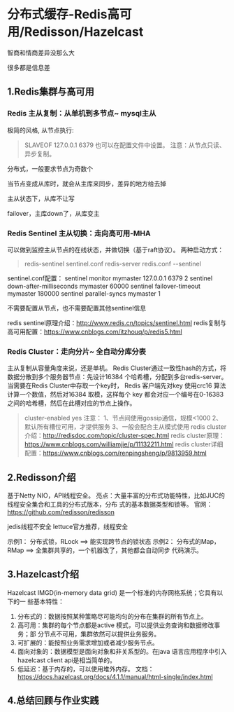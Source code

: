 # 分布式缓存-Redis高可用/Redisson/Hazelcast

智商和情商差异没那么大

很多都是信息差

## 1.Redis集群与高可用

### Redis 主从复制：从单机到多节点~ mysql主从

极简的风格, 从节点执行:
> SLAVEOF 127.0.0.1 6379
也可以在配置文件中设置。
注意：从节点只读、异步复制。

分布式，一般要求节点为奇数个

当节点变成从库时，就会从主库来同步，差异的地方给去掉

主从状态下，从库不让写

failover，主库down了，从库变主

### Redis Sentinel 主从切换：走向高可用-MHA

可以做到监控主从节点的在线状态，并做切换（基于raft协议）。
两种启动方式：
> redis-sentinel sentinel.conf
> redis-server redis.conf --sentinel

sentinel.conf配置：
sentinel monitor mymaster 127.0.0.1 6379 2
sentinel down-after-milliseconds mymaster 60000
sentinel failover-timeout mymaster 180000
sentinel parallel-syncs mymaster 1

不需要配置从节点，也不需要配置其他sentinel信息

redis sentinel原理介绍：http://www.redis.cn/topics/sentinel.html
redis复制与高可用配置：https://www.cnblogs.com/itzhouq/p/redis5.html

### Redis Cluster：走向分片~ 全自动分库分表

主从复制从容量角度来说，还是单机。
Redis Cluster通过一致性hash的方式，将数据分散到多个服务器节点：先设计16384
个哈希槽，分配到多台redis-server。当需要在Redis Cluster中存取一个key时，
Redis 客户端先对key 使用crc16 算法计算一个数值，然后对16384 取模，这样每个
key 都会对应一个编号在0-16383 之间的哈希槽，然后在此槽对应的节点上操作。
> cluster-enabled yes
注意：
1、节点间使用gossip通信，规模<1000
2、默认所有槽位可用，才提供服务
3、一般会配合主从模式使用
redis cluster介绍：http://redisdoc.com/topic/cluster-spec.html
redis cluster原理：https://www.cnblogs.com/williamjie/p/11132211.html
redis cluster详细配置：https://www.cnblogs.com/renpingsheng/p/9813959.html

## 2.Redisson介绍

基于Netty NIO，API线程安全。
亮点：大量丰富的分布式功能特性，比如JUC的线程安全集合和工具的分布式版本，分布
式的基本数据类型和锁等。
官网：https://github.com/redisson/redisson

jedis线程不安全
lettuce官方推荐，线程安全

示例1：
分布式锁，RLock ==> 能实现跨节点的锁状态
示例2：
分布式的Map，RMap ==> 全集群共享的，一个机器改了，其他都会自动同步
代码演示。

## 3.Hazelcast介绍

Hazelcast IMGD(in-memory data grid) 是一个标准的内存网格系统；它具有以下的一
些基本特性：
1. 分布式的：数据按照某种策略尽可能均匀的分布在集群的所有节点上。
2. 高可用：集群的每个节点都是active 模式，可以提供业务查询和数据修改事务；部
分节点不可用，集群依然可以提供业务服务。
3. 可扩展的：能按照业务需求增加或者减少服务节点。
4. 面向对象的：数据模型是面向对象和非关系型的。在java 语言应用程序中引入
hazelcast client api是相当简单的。
5. 低延迟：基于内存的，可以使用堆外内存。
文档：https://docs.hazelcast.org/docs/4.1.1/manual/html-single/index.html

## 4.总结回顾与作业实践